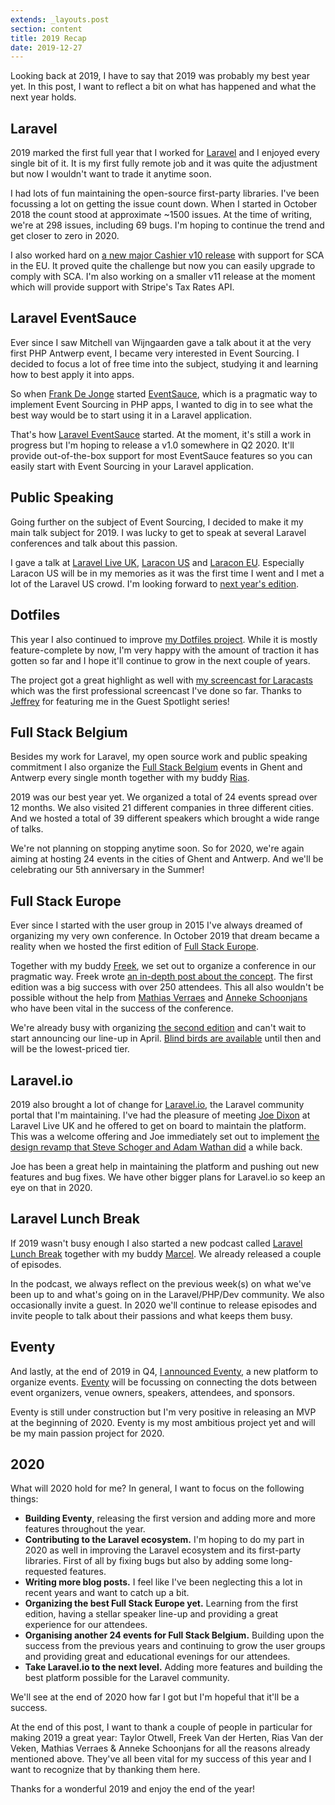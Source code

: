 ```yaml
---
extends: _layouts.post
section: content
title: 2019 Recap
date: 2019-12-27
---
```

Looking back at 2019, I have to say that 2019 was probably my best year yet. In this post, I want to reflect a bit on what has happened and what the next year holds.

## Laravel

2019 marked the first full year that I worked for [Laravel](https://laravel.com/) and I enjoyed every single bit of it. It is my first fully remote job and it was quite the adjustment but now I wouldn't want to trade it anytime soon. 

I had lots of fun maintaining the open-source first-party libraries. I've been focussing a lot on getting the issue count down. When I started in October 2018 the count stood at approximate ~1500 issues. At the time of writing, we're at 298 issues, including 69 bugs. I'm hoping to continue the trend and get closer to zero in 2020.

I also worked hard on [a new major Cashier v10 release](https://blog.laravel.com/cashier-v10) with support for SCA in the EU. It proved quite the challenge but now you can easily upgrade to comply with SCA. I'm also working on a smaller v11 release at the moment which will provide support with Stripe's Tax Rates API.

## Laravel EventSauce

Ever since I saw Mitchell van Wijngaarden gave a talk about it at the very first PHP Antwerp event, I became very interested in Event Sourcing. I decided to focus a lot of free time into the subject, studying it and learning how to best apply it into apps.

So when [Frank De Jonge](https://twitter.com/frankdejonge) started [EventSauce](https://eventsauce.io/), which is a pragmatic way to implement Event Sourcing in PHP apps, I wanted to dig in to see what the best way would be to start using it in a Laravel application.

That's how [Laravel EventSauce](https://github.com/EventSaucePHP/LaravelEventSauce) started. At the moment, it's still a work in progress but I'm hoping to release a v1.0 somewhere in Q2 2020. It'll provide out-of-the-box support for most EventSauce features so you can easily start with Event Sourcing in your Laravel application.

## Public Speaking

Going further on the subject of Event Sourcing, I decided to make it my main talk subject for 2019. I was lucky to get to speak at several Laravel conferences and talk about this passion. 

I gave a talk at [Laravel Live UK](https://laravellive.uk/2019), [Laracon US](https://www.youtube.com/watch?v=2yos8WUG5z4) and [Laracon EU](https://www.youtube.com/watch?v=dL6186yr9nI). Especially Laracon US will be in my memories as it was the first time I went and I met a lot of the Laravel US crowd. I'm looking forward to [next year's edition](https://laracon.us/).

## Dotfiles

This year I also continued to improve [my Dotfiles project](https://github.com/driesvints/dotfiles). While it is mostly feature-complete by now, I'm very happy with the amount of traction it has gotten so far and I hope it'll continue to grow in the next couple of years.

The project got a great highlight as well with [my screencast for Laracasts](https://laracasts.com/series/guest-spotlight/episodes/1) which was the first professional screencast I've done so far. Thanks to [Jeffrey](https://twitter.com/jeffrey_way) for featuring me in the Guest Spotlight series!

## Full Stack Belgium

Besides my work for Laravel, my open source work and public speaking commitment I also organize the [Full Stack Belgium](https://fullstackbelgium.be/) events in Ghent and Antwerp every single month together with my buddy [Rias](https://twitter.com/riasvdv).

2019 was our best year yet. We organized a total of 24 events spread over 12 months. We also visited 21 different companies in three different cities. And we hosted a total of 39 different speakers which brought a wide range of talks. 

We're not planning on stopping anytime soon. So for 2020, we're again aiming at hosting 24 events in the cities of Ghent and Antwerp. And we'll be celebrating our 5th anniversary in the Summer!

## Full Stack Europe

Ever since I started with the user group in 2015 I've always dreamed of organizing my very own conference. In October 2019 that dream became a reality when we hosted the first edition of [Full Stack Europe](https://fullstackeurope.com/2019).

Together with my buddy [Freek](https://twitter.com/freekmurze), we set out to organize a conference in our pragmatic way. Freek wrote [an in-depth post about the concept](https://freek.dev/1209-how-php-conferences-can-be-improved). The first edition was a big success with over 250 attendees. This all also wouldn't be possible without the help from [Mathias Verraes](https://twitter.com/mathiasverraes) and [Anneke Schoonjans](https://twitter.com/annekeschoonjns) who have been vital in the success of the conference.

We're already busy with organizing [the second edition](https://fullstackeurope.com/2020) and can't wait to start announcing our line-up in April. [Blind birds are available](https://ti.to/on3/fullstack20) until then and will be the lowest-priced tier.

## Laravel.io

2019 also brought a lot of change for [Laravel.io](https://laravel.io/), the Laravel community portal that I'm maintaining. I've had the pleasure of meeting [Joe Dixon](https://twitter.com/_joedixon) at Laravel Live UK and he offered to get on board to maintain the platform. This was a welcome offering and Joe immediately set out to implement [the design revamp that Steve Schoger and Adam Wathan did](https://medium.com/refactoring-ui/redesigning-laravel-io-c47ac495dff0) a while back.

Joe has been a great help in maintaining the platform and pushing out new features and bug fixes. We have other bigger plans for Laravel.io so keep an eye on that in 2020.

## Laravel Lunch Break

If 2019 wasn't busy enough I also started a new podcast called [Laravel Lunch Break](https://www.laravellunchbreak.com/) together with my buddy [Marcel](https://twitter.com/marcelpociot). We already released a couple of episodes. 

In the podcast, we always reflect on the previous week(s) on what we've been up to and what's going on in the Laravel/PHP/Dev community. We also occasionally invite a guest. In 2020 we'll continue to release episodes and invite people to talk about their passions and what keeps them busy.

## Eventy

And lastly, at the end of 2019 in Q4, [I announced Eventy](https://driesvints.com/blog/announcing-eventy/), a new platform to organize events. [Eventy](https://eventy.io/) will be focussing on connecting the dots between event organizers, venue owners, speakers, attendees, and sponsors. 

Eventy is still under construction but I'm very positive in releasing an MVP at the beginning of 2020. Eventy is my most ambitious project yet and will be my main passion project for 2020.

## 2020

What will 2020 hold for me? In general, I want to focus on the following things:

- **Building Eventy**, releasing the first version and adding more and more features throughout the year.
- **Contributing to the Laravel ecosystem.** I'm hoping to do my part in 2020 as well in improving the Laravel ecosystem and its first-party libraries. First of all by fixing bugs but also by adding some long-requested features.
- **Writing more blog posts.** I feel like I've been neglecting this a lot in recent years and want to catch up a bit.
- **Organizing the best Full Stack Europe yet.** Learning from the first edition, having a stellar speaker line-up and providing a great experience for our attendees.
- **Organising another 24 events for Full Stack Belgium.** Building upon the success from the previous years and continuing to grow the user groups and providing great and educational evenings for our attendees. 
- **Take Laravel.io to the next level.** Adding more features and building the best platform possible for the Laravel community.

We'll see at the end of 2020 how far I got but I'm hopeful that it'll be a success.

At the end of this post, I want to thank a couple of people in particular for making 2019 a great year: Taylor Otwell, Freek Van der Herten, Rias Van der Veken, Mathias Verraes & Anneke Schoonjans for all the reasons already mentioned above. They've all been vital for my success of this year and I want to recognize that by thanking them here.

Thanks for a wonderful 2019 and enjoy the end of the year!
